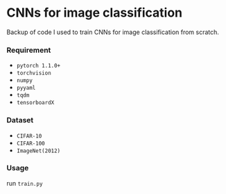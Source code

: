 # CNNs for image classification
Backup of code I used to train CNNs for image classification from scratch.

### Requirement
- `pytorch 1.1.0+`
- `torchvision`
- `numpy`
- `pyyaml`
- `tqdm`
- `tensorboardX`

### Dataset
- `CIFAR-10`
- `CIFAR-100`
- `ImageNet(2012)`

### Usage
run `train.py`